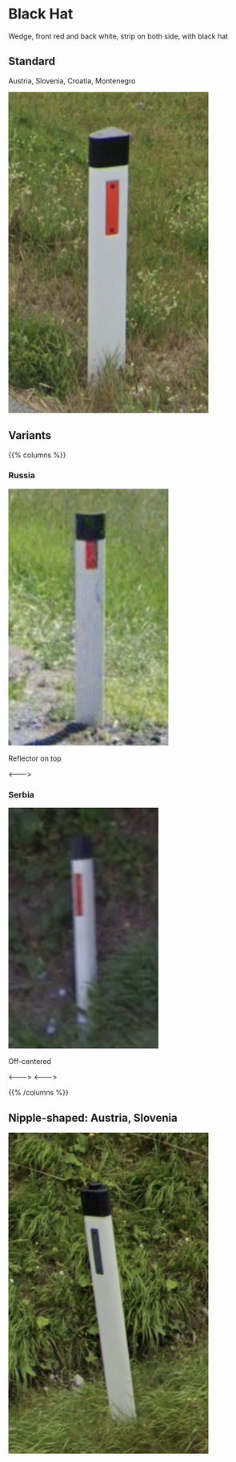 # Black Hat

Wedge, front red and back white, strip on both side, with black hat

## Standard

Austria, Slovenia, Croatia, Montenegro

<img src="bollard-si.png" class="img-sm" />

## Variants

{{% columns %}}

### Russia

<img src="bollard-ru.png" class="img-sm" />

Reflector on top

<--->

### Serbia

<img src="bollard-rs.png" class="img-sm" />

Off-centered

<--->
<--->

{{% /columns %}}

## Nipple-shaped: Austria, Slovenia

<img src="bollard-at.png" class="img-sm" />
